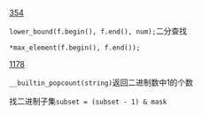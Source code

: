 [354](https://leetcode-cn.com/problems/russian-doll-envelopes/)

`lower_bound(f.begin(), f.end(), num);`二分查找

`*max_element(f.begin(), f.end());`

[1178](https://leetcode-cn.com/problems/number-of-valid-words-for-each-puzzle/solution/)

`__builtin_popcount(string)`返回二进制数中1的个数

找二进制子集`subset = (subset - 1) & mask ` 